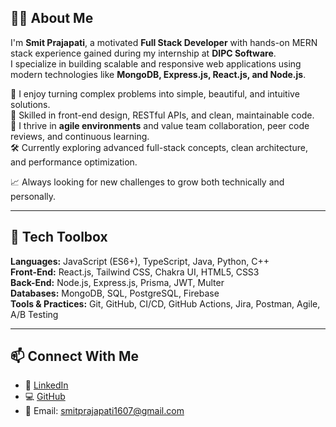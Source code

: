## 👨‍💻 About Me

I'm **Smit Prajapati**, a motivated **Full Stack Developer** with hands-on MERN stack experience gained during my internship at **DIPC Software**.  
I specialize in building scalable and responsive web applications using modern technologies like **MongoDB, Express.js, React.js, and Node.js**.  

🚀 I enjoy turning complex problems into simple, beautiful, and intuitive solutions.  
🧠 Skilled in front-end design, RESTful APIs, and clean, maintainable code.  
🤝 I thrive in **agile environments** and value team collaboration, peer code reviews, and continuous learning.  
🛠 Currently exploring advanced full-stack concepts, clean architecture, and performance optimization.  

📈 Always looking for new challenges to grow both technically and personally.

---

## 🧰 Tech Toolbox

**Languages:** JavaScript (ES6+), TypeScript, Java, Python, C++  
**Front-End:** React.js, Tailwind CSS, Chakra UI, HTML5, CSS3  
**Back-End:** Node.js, Express.js, Prisma, JWT, Multer  
**Databases:** MongoDB, SQL, PostgreSQL, Firebase  
**Tools & Practices:** Git, GitHub, CI/CD, GitHub Actions, Jira, Postman, Agile, A/B Testing

---

## 📫 Connect With Me

- 💼 [LinkedIn](https://www.linkedin.com/in/smit1607/)  
- 💻 [GitHub](https://github.com/smit1607)  
- 📧 Email: smitprajapati1607@gmail.com  
